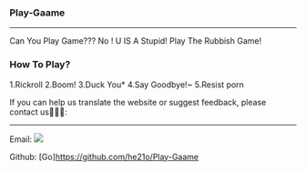 ### Play-Gaame
_______
Can You Play Game??? No ! U IS A Stupid! Play The Rubbish Game!

### How To Play?
1.Rickroll
2.Boom!
3.Duck You*
4.Say Goodbye!~
5.Resist porn

If you can help us translate the website or suggest feedback, please contact us🌝🌝🌝:
______
Email:
<a href="mailto:%73%75%69%5F%62%69%6C%69%40%68%6F%74%6D%61%69%6C%2E%63%6F%6D">
<img border="0" src="https://mail.zhaoxi.net/images/cache/1h0l42abukrm406af7l9naqvrj.png?9279" />
</a>

Github:
[Go]https://github.com/he21o/Play-Gaame
